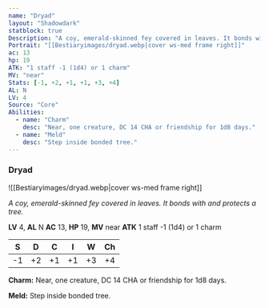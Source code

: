 ```yaml
---
name: "Dryad"
layout: "Shadowdark"
statblock: true
Description: "A coy, emerald-skinned fey covered in leaves. It bonds with and protects a tree."
Portrait: "[[Bestiaryimages/dryad.webp|cover ws-med frame right]]"
ac: 13
hp: 19
ATK: "1 staff -1 (1d4) or 1 charm"
MV: "near"
Stats: [-1, +2, +1, +1, +3, +4]
AL: N
LV: 4
Source: "Core"
Abilities:
  - name: "Charm"
    desc: "Near, one creature, DC 14 CHA or friendship for 1d8 days."
  - name: "Meld"
    desc: "Step inside bonded tree."
---
```


### Dryad

![[Bestiaryimages/dryad.webp|cover ws-med frame right]]

_A coy, emerald-skinned fey covered in leaves. It bonds with and protects a tree._

**LV** 4, **AL** N
**AC** 13, **HP** 19, **MV** near
**ATK** 1 staff -1 (1d4) or 1 charm

|  S  |  D  |  C  |  I  |  W  |  Ch  |
|:---:|:---:|:---:|:---:|:---:|:----:|
| -1 | +2 | +1 | +1 | +3 | +4 |

**Charm:** Near, one creature, DC 14 CHA or friendship for 1d8 days.

**Meld:** Step inside bonded tree.

